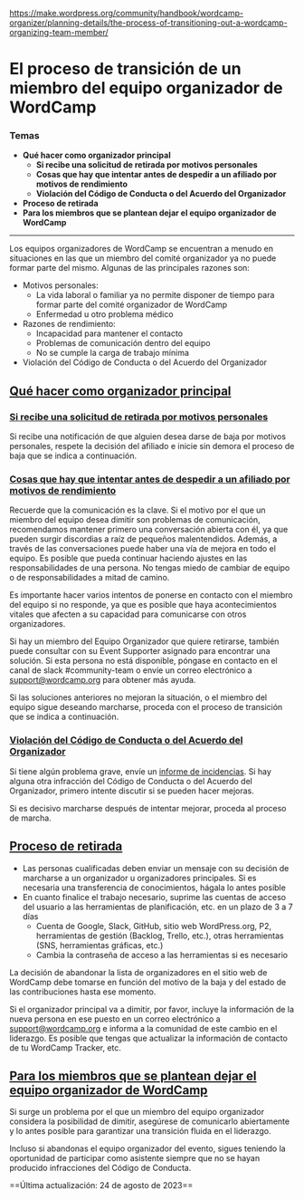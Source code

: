 https://make.wordpress.org/community/handbook/wordcamp-organizer/planning-details/the-process-of-transitioning-out-a-wordcamp-organizing-team-member/

# El proceso de transición de un miembro del equipo organizador de WordCamp

### Temas
- **Qué hacer como organizador principal**
    - **Si recibe una solicitud de retirada por motivos personales**
    - **Cosas que hay que intentar antes de despedir a un afiliado por motivos de rendimiento**
    - **Violación del Código de Conducta o del Acuerdo del Organizador**
- **Proceso de retirada**
- **Para los miembros que se plantean dejar el equipo organizador de WordCamp**

---

Los equipos organizadores de WordCamp se encuentran a menudo en situaciones en las que un miembro del comité organizador ya no puede formar parte del mismo. Algunas de las principales razones son:

- Motivos personales:
    - La vida laboral o familiar ya no permite disponer de tiempo para formar parte del comité organizador de WordCamp
    - Enfermedad u otro problema médico
- Razones de rendimiento:
    - Incapacidad para mantener el contacto
    - Problemas de comunicación dentro del equipo
    - No se cumple la carga de trabajo mínima
- Violación del Código de Conducta o del Acuerdo del Organizador

## [Qué hacer como organizador principal](https://make.wordpress.org/community/handbook/wordcamp-organizer/planning-details/the-process-of-transitioning-out-a-wordcamp-organizing-team-member/#what-to-do-as-a-lead-organizer)


### [Si recibe una solicitud de retirada por motivos personales](https://make.wordpress.org/community/handbook/wordcamp-organizer/planning-details/the-process-of-transitioning-out-a-wordcamp-organizing-team-member/#if-you-receive-a-request-to-withdraw-for-personal-reasons)

Si recibe una notificación de que alguien desea darse de baja por motivos personales, respete la decisión del afiliado e inicie sin demora el proceso de baja que se indica a continuación.

### [Cosas que hay que intentar antes de despedir a un afiliado por motivos de rendimiento](https://make.wordpress.org/community/handbook/wordcamp-organizer/planning-details/the-process-of-transitioning-out-a-wordcamp-organizing-team-member/#things-to-try-before-dismissing-a-member-for-performance-reasons)

Recuerde que la comunicación es la clave. Si el motivo por el que un miembro del equipo desea dimitir son problemas de comunicación, recomendamos mantener primero una conversación abierta con él, ya que pueden surgir discordias a raíz de pequeños malentendidos. Además, a través de las conversaciones puede haber una vía de mejora en todo el equipo. Es posible que pueda continuar haciendo ajustes en las responsabilidades de una persona. No tengas miedo de cambiar de equipo o de responsabilidades a mitad de camino.

Es importante hacer varios intentos de ponerse en contacto con el miembro del equipo si no responde, ya que es posible que haya acontecimientos vitales que afecten a su capacidad para comunicarse con otros organizadores.

Si hay un miembro del Equipo Organizador que quiere retirarse, también puede consultar con su Event Supporter asignado para encontrar una solución. Si esta persona no está disponible, póngase en contacto en el canal de slack #community-team o envíe un correo electrónico a [support@wordcamp.org](mailto:support@wordcamp.org) para obtener más ayuda.

Si las soluciones anteriores no mejoran la situación, o el miembro del equipo sigue deseando marcharse, proceda con el proceso de transición que se indica a continuación.

### [Violación del Código de Conducta o del Acuerdo del Organizador](https://make.wordpress.org/community/handbook/wordcamp-organizer/planning-details/the-process-of-transitioning-out-a-wordcamp-organizing-team-member/#violation-of-the-code-of-conduct-or-organizer-agreement)

Si tiene algún problema grave, envíe un [informe de incidencias](https://central.wordcamp.org/incident-report/). Si hay alguna otra infracción del Código de Conducta o del Acuerdo del Organizador, primero intente discutir si se pueden hacer mejoras.

Si es decisivo marcharse después de intentar mejorar, proceda al proceso de marcha.

## [Proceso de retirada](https://make.wordpress.org/community/handbook/wordcamp-organizer/planning-details/the-process-of-transitioning-out-a-wordcamp-organizing-team-member/#withdrawal-process)

- Las personas cualificadas deben enviar un mensaje con su decisión de marcharse a un organizador u organizadores principales. Si es necesaria una transferencia de conocimientos, hágala lo antes posible
- En cuanto finalice el trabajo necesario, suprime las cuentas de acceso del usuario a las herramientas de planificación, etc. en un plazo de 3 a 7 días
    - Cuenta de Google, Slack, GitHub, sitio web WordPress.org, P2, herramientas de gestión (Backlog, Trello, etc.), otras herramientas (SNS, herramientas gráficas, etc.)
    - Cambia la contraseña de acceso a las herramientas si es necesario

La decisión de abandonar la lista de organizadores en el sitio web de WordCamp debe tomarse en función del motivo de la baja y del estado de las contribuciones hasta ese momento.

Si el organizador principal va a dimitir, por favor, incluye la información de la nueva persona en ese puesto en un correo electrónico a [support@wordcamp.org](mailto:support@wordcamp.org) e informa a la comunidad de este cambio en el liderazgo. Es posible que tengas que actualizar la información de contacto de tu WordCamp Tracker, etc.

## [Para los miembros que se plantean dejar el equipo organizador de WordCamp](https://make.wordpress.org/community/handbook/wordcamp-organizer/planning-details/the-process-of-transitioning-out-a-wordcamp-organizing-team-member/#for-members-considering-leaving-the-wordcamp-organizing-team)

Si surge un problema por el que un miembro del equipo organizador considera la posibilidad de dimitir, asegúrese de comunicarlo abiertamente y lo antes posible para garantizar una transición fluida en el liderazgo.

Incluso si abandonas el equipo organizador del evento, sigues teniendo la oportunidad de participar como asistente siempre que no se hayan producido infracciones del Código de Conducta.

==Última actualización: 24 de agosto de 2023==
